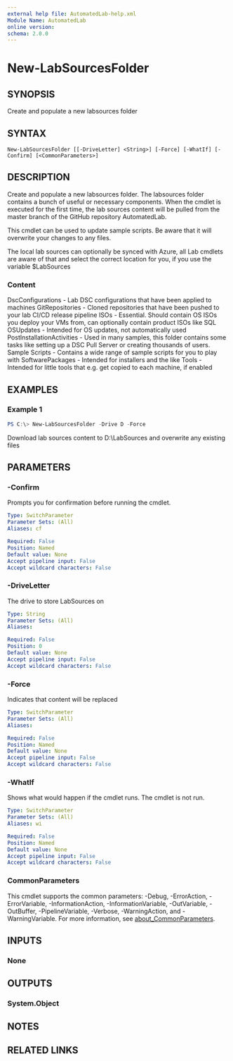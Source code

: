 ```yaml
---
external help file: AutomatedLab-help.xml
Module Name: AutomatedLab
online version:
schema: 2.0.0
---
```


# New-LabSourcesFolder

## SYNOPSIS
Create and populate a new labsources folder

## SYNTAX

```
New-LabSourcesFolder [[-DriveLetter] <String>] [-Force] [-WhatIf] [-Confirm] [<CommonParameters>]
```

## DESCRIPTION
Create and populate a new labsources folder. The labsources folder contains a bunch
of useful or necessary components. When the cmdlet is executed for the first time, the
lab sources content will be pulled from the master branch of the GitHub repository AutomatedLab.

This cmdlet can be used to update sample scripts. Be aware that it will overwrite your changes to any files.

The local lab sources can optionally be synced with Azure, all Lab cmdlets are aware of that and select the
correct location for you, if you use the variable $LabSources

### Content
DscConfigurations - Lab DSC configurations that have been applied to machines
GitRepositories - Cloned repositories that have been pushed to your lab CI/CD release pipeline
ISOs - Essential. Should contain OS ISOs you deploy your VMs from, can optionally contain product ISOs like SQL
OSUpdates - Intended for OS updates, not automatically used
PostInstallationActivities - Used in many samples, this folder contains some tasks like setting up a DSC Pull Server or creating thousands of users.
Sample Scripts - Contains a wide range of sample scripts for you to play with
SoftwarePackages - Intended for installers and the like
Tools - Intended for little tools that e.g. get copied to each machine, if enabled

## EXAMPLES

### Example 1
```powershell
PS C:\> New-LabSourcesFolder -Drive D -Force
```

Download lab sources content to D:\LabSources and overwrite any existing files

## PARAMETERS

### -Confirm
Prompts you for confirmation before running the cmdlet.

```yaml
Type: SwitchParameter
Parameter Sets: (All)
Aliases: cf

Required: False
Position: Named
Default value: None
Accept pipeline input: False
Accept wildcard characters: False
```

### -DriveLetter
The drive to store LabSources on

```yaml
Type: String
Parameter Sets: (All)
Aliases:

Required: False
Position: 0
Default value: None
Accept pipeline input: False
Accept wildcard characters: False
```

### -Force
Indicates that content will be replaced

```yaml
Type: SwitchParameter
Parameter Sets: (All)
Aliases:

Required: False
Position: Named
Default value: None
Accept pipeline input: False
Accept wildcard characters: False
```

### -WhatIf
Shows what would happen if the cmdlet runs.
The cmdlet is not run.

```yaml
Type: SwitchParameter
Parameter Sets: (All)
Aliases: wi

Required: False
Position: Named
Default value: None
Accept pipeline input: False
Accept wildcard characters: False
```

### CommonParameters
This cmdlet supports the common parameters: -Debug, -ErrorAction, -ErrorVariable, -InformationAction, -InformationVariable, -OutVariable, -OutBuffer, -PipelineVariable, -Verbose, -WarningAction, and -WarningVariable. For more information, see [about_CommonParameters](http://go.microsoft.com/fwlink/?LinkID=113216).

## INPUTS

### None

## OUTPUTS

### System.Object
## NOTES

## RELATED LINKS
